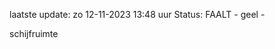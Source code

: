 laatste update: 
zo 12-11-2023 13:48   uur 
Status: FAALT - geel - 
<div class="service Y">schijfruimte</div>